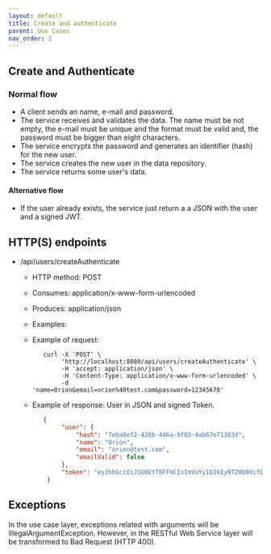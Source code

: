 ```yaml
---
layout: default
title: Create and authenticate
parent: Use Cases
nav_order: 2
---
```


## Create and Authenticate

### Normal flow

* A client sends an name, e-mail and password.
* The service receives and validates the data. The name must be not empty,
  the e-mail must be unique and the format must be valid and,
  the password must be bigger than eight characters.
* The service encrypts the password and generates an identifier (hash) for the
  new user.
* The service creates the new user in the data repository.
* The service returns some user's data.

#### Alternative flow

* If the user already exists, the service just return a a JSON with the user
  and a signed JWT.

## HTTP(S) endpoints

* /api/users/createAuthenticate
  * HTTP method: POST
  * Consumes: application/x-www-form-urlencoded
  * Produces: application/json
  * Examples:

  * Example of request:

    ```shell
       curl -X 'POST' \
            'http://localhost:8080/api/users/createAuthenticate' \
            -H 'accept: application/json' \
            -H 'Content-Type: application/x-www-form-urlencoded' \
            -d 'name=Orion&email=orion%40test.com&password=12345678'
    ```

  * Example of response: User in JSON and signed Token.

    ```json
       {
            "user": {
                "hash": "7eba8ef2-426b-446a-9f05-4ab67e71383d",
                "name": "Orion",
                "email": "orion@test.com",
                "emailValid": false
            },
            "token": "eyJhbGciOiJSU0EtT0FFUCIsImVuYyI6IkEyNTZHQ00ifQ.UOLgr6fR0xoNj8gcLeQ1HssaCoPRvXRptzPoVMbd5VpTe-_OEy_BA04dRHRcY-jID4TEVUfSmWINhs5iLLtbp6SYZcqKH0vuFFiQ491UsjVzpy9QDGoWxJLeO4XytJnjnjVSPJ3G9mhANhWr2ylgh0Wnv3wQkFdEobSd9ysrnkKq1bF5OBP3olJyogfDtXGRul150ICYbS3KrZ5OBBMmqgah6vW0I1IO8Kz4uJ9LmfTbZbtHoVJqHwMY9ypVMF_MRKaTJ1lisZOE6F21cOjwcnBGGddQlw5jOstS_sZmixyxvE19GnhjmHlWHoXfwGgZ_TY_oeE1aBUcXi_fYifxWg.qp0YEBMzxjRBALxE.8YmjHAuyWbGbH6pqi4xJgqJ3Gu9kA9kYkwHCdqkczXBdn7YGRAE_78yQOyZMhmRX1X0yWv-R0i___Yv9BXNasbr44I_vvoL7VDPCxm2ln3lSnQwKdOA7xkJMUtyJDjXlnT0vw2LkNS1GvfkkaBXx_x5h8jANXWV5ne1PLr307XQQquPNd8If4rLgiEwjdYyK4Lhz3NffIOl380mRAmZCDH_zLJBVTmFvL0F6rcfUcd5tdhfe28DALr3rPMGahbr5KT9d0So9OoUhIU7XdSA_nkIh4GFx_A.Xqa0vqD_bM2HGN1aTR2QpQ"
        }
    ```

## Exceptions

In the use case layer, exceptions related with arguments will be
IllegalArgumentException. However, in the RESTful Web Service layer will be
transformed to Bad Request (HTTP 400).
